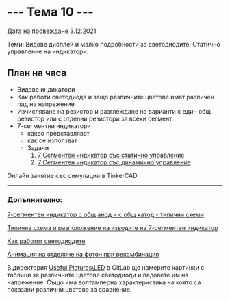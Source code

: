 # --- Тема 10 ---

Дата на провеждане 3.12.2021

Теми: Видове дисплей и малко подробности за светодиодите. Статично управление на индикатори.

## План на часа
- Видове индикатори
- Как работи светодиода и защо различните цветове имат различен пад на напрежение
- Изчисляване на резистор и разглеждане на варианти с един общ резистор или с отделни резистори за всеки сегмент
- 7-сегментни индикатори 
	* какво представляват
	* как се използват
	* Задачи
		1. [7 Сегментен индикатор със статично управление](https://gitlab.com/tues-embedded/vmks/-/tree/master/Examples/7-segm_raw)
		2. [7 Сегментен индикатор със динамично управление](https://gitlab.com/tues-embedded/vmks/-/tree/master/Examples/7-segm_bidirectional_counter)

Онлайн занятие със симулации в TinkerCAD

-----

### Допълнително:

[7-сегментен индикатор с общ анод и с общ катод - типични схеми](https://gitlab.com/tues-embedded/vmks/-/blob/master/Pinouts/7-segment-display-pinout-cc-ca-1024x833.png)

[Типична схема и разположение на изводите на 7-сегментен индикатор](https://gitlab.com/tues-embedded/vmks/-/blob/master/Pinouts/7-segm_1-digit_standard_pinout_schematic.jpg)

[Как работят светодиодите](https://www.youtube.com/watch?v=kaKLmKhUrf4)

[Анимация на отделяне на фотон при рекомбинация](https://www.youtube.com/watch?v=BH9LI973H8w)

В директория [Useful Pictures\LED](/Useful%20Pictures/LED) в GitLab ще намерите картинки с таблици за различните цветове светодиоди и падовете им на напрежение. Също има волтамперна характеристика на която са показани различни цветове за сравнение.